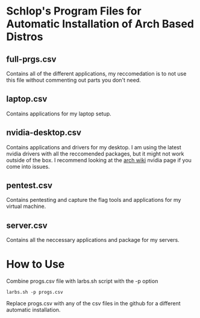 # Schlop's Program Files for Automatic Installation of Arch Based Distros

## full-prgs.csv
  Contains all of the different applications, my reccomedation is to not use this file without commenting out parts you don't need.

## laptop.csv
  Contains applications for my laptop setup.

## nvidia-desktop.csv
  Contains applications and drivers for my desktop. I am using the latest nvidia drivers with all the reccomended packages,
  but it might not work outside of the box. I recommend looking at the [arch wiki](https://wiki.archlinux.org/title/NVIDIA) nvidia page if you come into issues.
  
## pentest.csv
  Contains pentesting and capture the flag tools and  applications for my virtual machine.

## server.csv
  Contains all the neccessary applications and package for my servers.

# How to Use

  Combine progs.csv file with larbs.sh script with the -p option

  ```
  larbs.sh -p progs.csv
  ```
  Replace progs.csv with any of the csv files in the github for a different automatic installation.
